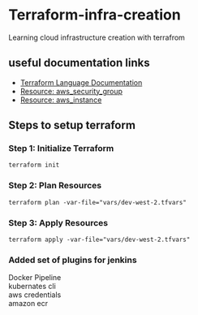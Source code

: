 # Terraform-infra-creation
Learning cloud infrastructure creation with terrafrom 


## useful documentation links 

- [Terraform Language Documentation](https://www.terraform.io/docs/language/index.html)
- [Resource: aws_security_group](https://registry.terraform.io/providers/hashicorp/aws/latest/docs/resources/security_group)
- [Resource: aws_instance](https://registry.terraform.io/providers/hashicorp/aws/latest/docs/resources/instance)    

## Steps to setup terraform
### Step 1: Initialize Terraform
```
terraform init
```

### Step 2: Plan Resources
```
terraform plan -var-file="vars/dev-west-2.tfvars"
```

### Step 3: Apply Resources
```
terraform apply -var-file="vars/dev-west-2.tfvars"
```

### Added set of plugins for jenkins 

Docker Pipeline<br>
kubernates cli<br>
aws credentials<br>
amazon ecr


